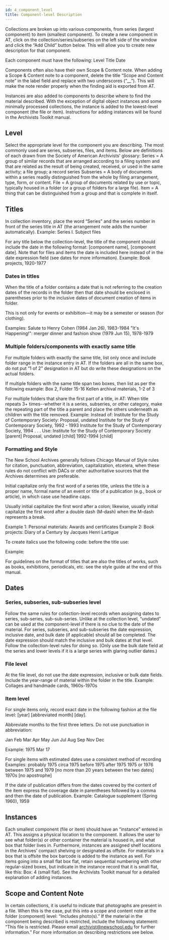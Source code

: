```yaml
---
id: 4_component_level
title: Component-level Description
---
```


Collections are broken up into various components, from series (largest component) to item (smallest component). To create a new component in AT, click on the collection/series/subseries on the left side of the window and click the “Add Child” button below. This will allow you to create new description for that component.

Each component must have the following:
Level
Title
Date

Components often also have their own Scope & Content note. When adding a Scope & Content note to a component, delete the title “Scope and Content note” in the label field and replace with two underscores (“__”). This will make the note render properly when the finding aid is exported from AT.

Instances are also added to components to describe where to find the material described. With the exception of digital object instances and some minimally processed collections, the instance is added to the lowest-level component (the file or item). Instructions for adding instances will be found in the Archivists Toolkit manual.


## Level
Select the appropriate level for the component you are describing. The most commonly used are series, subseries, files, and items. Below are definitions of each drawn from the Society of American Archivists’ glossary:
Series = A group of similar records that are arranged according to a filing system and that are related as the result of being created, received, or used in the same activity; a file group; a record series
Subseries = A body of documents within a series readily distinguished from the whole by filing arrangement, type, form, or content.
File = A group of documents related by use or topic, typically housed in a folder (or a group of folders for a large file).
Item = A thing that can be distinguished from a group and that is complete in itself.

## Titles
In collection inventory, place the word “Series” and the series number in front of the series title in AT (the arrangement note adds the number automatically).
Example:    Series I. Subject files

For any title below the collection-level, the title of the component should include the date in the following format: [component name], [component date]. Note that for files and items the date is included here instead of in the date expression field (see dates for more information).
Example:    Book projects, 1920-1977

### Dates in titles
When the title of a folder contains a date that is not referring to the creation dates of the records in the folder then that date should be enclosed in parentheses prior to the inclusive dates of document creation of items in folder.

This is not only for events or exhibition—it may be a semester or season (for clothing).

Examples:    Salute to Henry Cohen (1984 Jan 26), 1983-1984
"It's Happening!": merger dinner and fashion show (1979 Jun 15), 1978-1979

### Multiple folders/components with exactly same title
For multiple folders with exactly the same title, list only once and include folder range in the instance entry in AT. If the folders are all in the same box, do not put “1 of 2” designation in AT  but do write these designations on the actual folders.

If multiple folders with the same title span two boxes, then list as per the following example:
Box 2, Folder 15-16       Kellen archival materials, 1-2 of 3

For multiple folders that share the first part of a title, in AT: When title repeats 3+ times--whether it is a series, subseries, or other category, make the repeating part of the title a parent and place the others underneath as children with the title removed.
Example:    Instead of:
Institute for the Study of Contemporary Society: Proposal, undated
Institute for the Study of Contemporary Society, 1992 - 1993
Institute for the Study of Contemporary Society, 1994
. . . 
Use:
Institute for the Study of Contemporary Society [parent]
Proposal, undated [child]
1992-1994 [child]

### Formatting and Style

The New School Archives generally follows Chicago Manual of Style rules for citation, punctuation, abbreviation, capitalization, etcetera, when these rules do not conflict with DACs or other authoritative sources that the Archives determines are preferable.

Initial capitalize only the first word of a series title, unless the title is a proper name, formal name of an event or title of a publication (e.g., book or article), in which case use headline caps.

Usually initial capitalize the first word after a colon; likewise, usually initial capitalize the first word after a double dash (M-dash) when the M-dash represents a break.

Example 1:    Personal materials: Awards and certificates
Example 2:    Book projects: Diary of a Century by Jacques Henri Lartigue

To create italics use the following code: before the title use: <title render="italic">, after the title to be italicized use: </title>

Example:    <title render="italic">New world for old: a family migration</title>

For guidelines on the format of titles that are also the titles of works, such as books, exhibitions, periodicals, etc. see the style guide at the end of this manual.

## Dates
### Series, subseries, sub-subseries level
Follow the same rules for collection-level records when assigning dates to series, sub-series, sub-sub-series. Unlike at the collection level, “undated” can be used at the component-level if there is no clue to the date of the material. For series, subseries, and sub-subseries the date expression, inclusive date, and bulk date (if applicable) should all be completed. The date expression should match the inclusive and bulk dates at that level.  Follow the collection-level rules for doing so. (Only use the bulk date field at the series and lower levels if it is a large series with glaring outlier dates.)

### File level 
At the file level, do not use the date expression, inclusive or bulk date fields. Include the year-range of material within the folder in the title.
Example:    Collages and handmade cards, 1960s-1970s

### Item level
For single items only, record exact date in the following fashion at the file level: [year] [abbreviated month] [day].

Abbreviate months to the first three letters. Do not use punctuation in abbreviation:

Jan
Feb
Mar
Apr
May
Jun
Jul
Aug
Sep
Nov
Dec


Example:    1975 Mar 17

For single items with estimated dates use a consistent method of recording
Examples:       probably 1975
circa 1975
before 1975
after 1975
1975 or 1976
between 1975 and 1979 [no more than 20 years between the two dates]
1970s [no apostrophe]

If the date of publication differs from the dates covered by the content of the item express the coverage date in parentheses followed by a comma and then the date of publication.
Example:    Catalogue supplement (Spring 1960), 1959

## Instances
Each smallest component (file or item) should have an “instance” entered in AT. This assigns a physical location to the component. It allows the user to see what folder(s) or other container the material is housed in, and what box that folder lives in. Furthermore, instances are assigned shelf locations in the Archives’ compact shelving or designated as offsite. For materials in a box that is offsite the box barcode is added to the instance as well. For items going into a small flat box flat, retain sequential numbering with other regular-sized boxes, but indicate in the instance record that it is small flat, like this: Box: 4 (small flat). See the Archivists Toolkit manual for a detailed explanation of adding instances.

## Scope and Content Note
In certain collections, it is useful to indicate that photographs are present in a file. When this is the case, put this into a scope and content note at the folder (component) level: “Includes photo(s).”
If the material in the component being described is restricted, include the following statement: “This file is restricted. Please email archivist@newschool.edu for further information.” For more information on describing restrictions see below.

